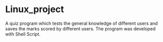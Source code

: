 # Linux_project
A quiz program which tests the general knowledge of different users and saves the marks scored by different users. The program was developed with Shell Script.
